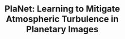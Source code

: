 ---
layout: default
title: 'PlaNet: Learning to Mitigate Atmospheric Turbulence in Planetary Images'
authors: <a href="https://variantconst.com/">Yifei Xia</a>, <a href="https://fourson.github.io/">Chu Zhou</a>, <strong>Chengxuan Zhu</strong>, Chao Xu, <a href="https://ci.idm.pku.edu.cn/">Boxin Shi</a>
publication: In <i>AAAI Conference on Artificial Intelligence</i>, 2025.
year: 2025.1
pdf: ''
code: ''
official_link: ''
---